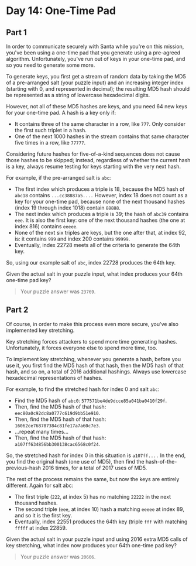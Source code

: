 # Day 14: One-Time Pad

## Part 1

In order to communicate securely with Santa while you're on this mission, you've been using a one-time pad that you generate using a pre-agreed algorithm. Unfortunately, you've run out of keys in your one-time pad, and so you need to generate some more.

To generate keys, you first get a stream of random data by taking the MD5 of a pre-arranged salt (your puzzle input) and an increasing integer index (starting with 0, and represented in decimal); the resulting MD5 hash should be represented as a string of lowercase hexadecimal digits.

However, not all of these MD5 hashes are keys, and you need 64 new keys for your one-time pad. A hash is a key only if:

- It contains three of the same character in a row, like `777`. Only consider the first such triplet in a hash.
- One of the next 1000 hashes in the stream contains that same character five times in a row, like `77777`.

Considering future hashes for five-of-a-kind sequences does not cause those hashes to be skipped; instead, regardless of whether the current hash is a key, always resume testing for keys starting with the very next hash.

For example, if the pre-arranged salt is `abc`:

- The first index which produces a triple is 18, because the MD5 hash of `abc18` contains `...cc38887a5....` However, index 18 does not count as a key for your one-time pad, because none of the next thousand hashes (index 19 through index 1018) contain `88888`.
- The next index which produces a triple is 39; the hash of `abc39` contains `eee`. It is also the first key: one of the next thousand hashes (the one at index 816) contains `eeeee`.
- None of the next six triples are keys, but the one after that, at index 92, is: it contains `999` and index 200 contains `99999`.
- Eventually, index 22728 meets all of the criteria to generate the 64th key.

So, using our example salt of `abc`, index 22728 produces the 64th key.

Given the actual salt in your puzzle input, what index produces your 64th one-time pad key?

> Your puzzle answer was `23769`.

## Part 2

Of course, in order to make this process even more secure, you've also implemented key stretching.

Key stretching forces attackers to spend more time generating hashes. Unfortunately, it forces everyone else to spend more time, too.

To implement key stretching, whenever you generate a hash, before you use it, you first find the MD5 hash of that hash, then the MD5 hash of that hash, and so on, a total of 2016 additional hashings. Always use lowercase hexadecimal representations of hashes.

For example, to find the stretched hash for index 0 and salt `abc`:

- Find the MD5 hash of `abc0`: `577571be4de9dcce85a041ba0410f29f`.
- Then, find the MD5 hash of that hash: `eec80a0c92dc8a0777c619d9bb51e910`.
- Then, find the MD5 hash of that hash: `16062ce768787384c81fe17a7a60c7e3`.
- ...repeat many times...
- Then, find the MD5 hash of that hash: `a107ff634856bb300138cac6568c0f24`.

So, the stretched hash for index 0 in this situation is `a107ff....` In the end, you find the original hash (one use of MD5), then find the hash-of-the-previous-hash 2016 times, for a total of 2017 uses of MD5.

The rest of the process remains the same, but now the keys are entirely different. Again for salt abc:

- The first triple (`222`, at index 5) has no matching `22222` in the next thousand hashes.
- The second triple (`eee`, at index 10) hash a matching `eeeee` at index 89, and so it is the first key.
- Eventually, index 22551 produces the 64th key (triple `fff` with matching `fffff` at index 22859.

Given the actual salt in your puzzle input and using 2016 extra MD5 calls of key stretching, what index now produces your 64th one-time pad key?

> Your puzzle answer was `20606`.
